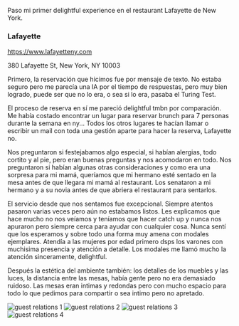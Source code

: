 Paso mi primer delightful experience en el restaurant Lafayette de New York. 

### Lafayette

https://www.lafayetteny.com

380 Lafayette St, New York, NY 10003

Primero, la reservación que hicimos fue por mensaje de texto. 
No estaba seguro pero me parecía una IA por el tiempo de respuestas, pero muy bien logrado, puede ser que no lo era, o sea si lo era, pasaba el Turing Test. 

El proceso de reserva en sí me pareció delightful tmbn por comparación. 
Me había costado encontrar un lugar para reservar brunch para 7 personas durante la semana en ny... 
Todos los otros lugares te hacían llamar o escribir un mail con toda una gestión aparte para hacer la reserva, Lafayette no.

Nos preguntaron si festejabamos algo especial, si habían alergias, todo cortito y al pie, pero eran buenas preguntas y nos acomodaron en todo. 
Nos preguntaron si habían algunas otras consideraciones y como era una sorpresa para mi mamá, queríamos que mi hermano esté sentado en la mesa antes de que llegara mi mamá al restaurant. 
Los senataron a mi hermano y a su novia  antes de que abriera el restaurant para sentarlos. 

El servicio desde que nos sentamos fue excepcional. 
Siempre atentos pasaron varias veces pero aún no estabamos listos. 
Les explicamos que hace mucho no nos veíamos y teníamos que hacer catch up y nunca nos apuraron pero siempre cerca para ayudar con cualquier cosa. 
Nunca sentí que los esperamos y sobre todo una forma muy amena con modales ejemplares. 
Atendía a las mujeres por edad primero dsps los varones con muchisima presencia y atención a detalle. 
Los modales me llamó mucho la atención sinceramente, delightful. 

Después la estética del ambiente también: los detalles de los muebles y las luces, la distancia entre las mesas, había gente pero no era demasiado ruidoso. 
Las mesas eran intimas y redondas pero con mucho espacio para todo lo que pedimos para compartir o sea intimo pero no apretado. 

![guest relations 1](../assets/lafayette/guest_relations1.jpg)
![guest relations 2](../assets/lafayette/guest_relations2.jpg)
![guest relations 3](../assets/lafayette/guest_relations3.jpg)
![guest relations 4](../assets/lafayette/guest_relations4.jpg)
